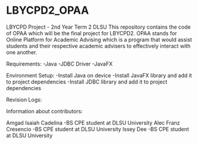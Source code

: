 # LBYCPD2_OPAA
LBYCPD Project - 2nd Year Term 2 DLSU
This repository contains the code of OPAA which will be the final project for LBYCPD2. 
OPAA stands for Online Platform for Academic Advising which is a program that would assist students and 
their respective academic advisers to effectively interact with one another.

Requirements:
-Java
-JDBC Driver
-JavaFX

Environment Setup:
-Install Java on device
-Install JavaFX library and add it to project dependencies
-Install JDBC library and add it to project dependencies

Revision Logs:

Information about contributors:

Amgad Isaiah Cadelina
-BS CPE student at DLSU University
Alec Franz Cresencio
-BS CPE student at DLSU University
Issey Dee
-BS CPE student at DLSU University
